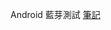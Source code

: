 Android 藍芽測試
<a href="http://www.evernote.com/shard/s223/sh/b7a62914-db2e-41ab-982e-bbcf86e690c4/838fd6f96109a72fdce6688c26b07de6">筆記</a>